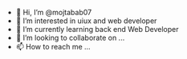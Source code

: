 - 👋 Hi, I’m @mojtabab07
- 👀 I’m interested in uiux and web developer
- 🌱 I’m currently learning back end Web Developer
- 💞️ I’m looking to collaborate on ...
- 📫 How to reach me ...

<!---
mojtabab07/mojtabab07 is a ✨ special ✨ repository because its `README.md` (this file) appears on your GitHub profile.
You can click the Preview link to take a look at your changes.
--->
